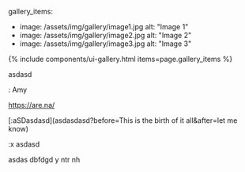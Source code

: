 
gallery_items:
  - image: /assets/img/gallery/image1.jpg
    alt: "Image 1"
  - image: /assets/img/gallery/image2.jpg
    alt: "Image 2"
  - image: /assets/img/gallery/image3.jpg
    alt: "Image 3"


{% include components/ui-gallery.html items=page.gallery_items %}

<div class="message">
  asdasd
</div>

: Amy

https://are.na/

[:aSDasdasd](asdasdasd?before=This is the birth of it all&after=let me know)

:x asdasd

asdas dbfdgd y ntr nh
